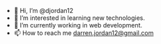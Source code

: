 - 👋 Hi, I’m @djordan12
- 👀 I’m interested in learning new technologies.
- 🌱 I’m currently working in web development.
- 📫 How to reach me darren.jordan12@gmail.com

<!---
djordan12/djordan12 is a ✨ special ✨ repository because its `README.md` (this file) appears on your GitHub profile.
You can click the Preview link to take a look at your changes.
--->
